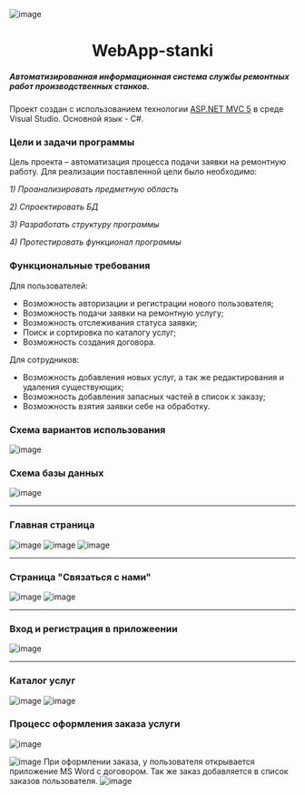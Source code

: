  ![image](https://user-images.githubusercontent.com/92959823/188485316-ab3a02b7-8444-4dd4-92d7-b674d1bc763e.png)
 # <center>WebApp-stanki</center>
##### _Автоматизированная информационная система службы ремонтных работ производственных станков._
Проект создан с использованием технологии [ASP.NET MVC 5](https://docs.microsoft.com/ru-ru/aspnet/mvc/overview/getting-started/introduction/getting-started "Начало работы с ASP.NET MVC 5")  в среде Visual Studio. 
Основной язык - С#.
### Цели и задачи программы
  Цель проекта – автоматизация процесса подачи заявки на ремонтную работу.
  Для реализации поставленной цели было необходимо:
  
  _1) Проанализировать предметную область_
  
  _2) Спроектировать БД_
  
  _3) Разработать структуру программы_
  
  _4) Протестировать функционал программы_
  
  ### Функциональные требования
  Для пользователей:
- Возможность авторизации и регистрации нового пользователя;
- Возможность подачи заявки на ремонтную услугу;
- Возможность отслеживания статуса заявки; 
- Поиск и сортировка по каталогу услуг;
- Возможность создания договора.

Для сотрудников:
- Возможность добавления новых услуг, а так же редактирования и удаления существующих;
- Возможность добавления запасных частей в список к заказу;
- Возможность взятия заявки себе на обработку.

### Схема вариантов использования
![image](https://user-images.githubusercontent.com/92959823/188482972-f9074d41-281c-42f0-ad76-d5b750203f0a.png)

### Схема базы данных
![image](https://user-images.githubusercontent.com/92959823/188484958-00486408-5560-4a82-a015-d804371082f7.png)
___
### Главная страница

  ![image](https://user-images.githubusercontent.com/92959823/188485316-ab3a02b7-8444-4dd4-92d7-b674d1bc763e.png)
  ![image](https://user-images.githubusercontent.com/92959823/188486042-fbd257d2-4f64-4a27-9a74-79debf9d7367.png)
![image](https://user-images.githubusercontent.com/92959823/188486266-ef10132f-ef0e-414d-acdd-48aeafedd128.png)
___
### Страница "Связаться с нами"
![image](https://user-images.githubusercontent.com/92959823/188486464-01c61c8d-2a4b-4879-9881-f7d18c21da66.png)
![image](https://user-images.githubusercontent.com/92959823/188486527-6a9817ce-0d46-488e-abe5-8cdce31cb092.png)
___
### Вход и регистрация в приложеении
![image](https://user-images.githubusercontent.com/92959823/188486606-26ab5e5c-352b-4524-96e6-5440bcb26fb7.png)
___
### Каталог услуг
 ![image](https://user-images.githubusercontent.com/92959823/188488461-636db839-851d-44f8-9364-51432187220e.png)
 ![image](https://user-images.githubusercontent.com/92959823/188488521-6062b8a6-fd55-430e-9813-445a9f7d1de4.png)
### Процесс оформления заказа услуги
 ![image](https://user-images.githubusercontent.com/92959823/188488597-f9a886d3-9dfa-4d74-aa78-a2dee043e4a9.png)

![image](https://user-images.githubusercontent.com/92959823/188488933-0410cf56-4862-4316-b919-f46ab547ba26.png)
При оформлении заказа, у пользователя открывается приложение MS Word с договором.
Так же заказ добавляется в список заказов пользователя.
![image](https://user-images.githubusercontent.com/92959823/188488980-60d9ba35-f94f-4053-b207-2ad3d9101e1b.png)


 
